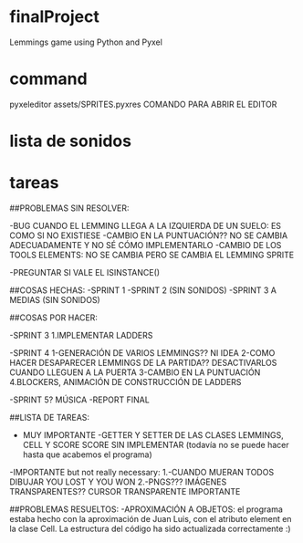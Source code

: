 # finalProject

Lemmings game using Python and Pyxel

# command

pyxeleditor assets/SPRITES.pyxres
COMANDO PARA ABRIR EL EDITOR

# lista de sonidos

# tareas

##PROBLEMAS SIN RESOLVER:

-BUG CUANDO EL LEMMING LLEGA A LA IZQUIERDA DE UN SUELO: ES COMO SI NO EXISTIESE
-CAMBIO EN LA PUNTUACIÓN?? NO SE CAMBIA ADECUADAMENTE Y NO SÉ CÓMO IMPLEMENTARLO
-CAMBIO DE LOS TOOLS ELEMENTS: NO SE CAMBIA PERO SE CAMBIA EL LEMMING SPRITE

-PREGUNTAR SI VALE EL ISINSTANCE()

##COSAS HECHAS:
-SPRINT 1
-SPRINT 2 (SIN SONIDOS)
-SPRINT 3 A MEDIAS (SIN SONIDOS)

##COSAS POR HACER:

-SPRINT 3
1.IMPLEMENTAR LADDERS

-SPRINT 4
1-GENERACIÓN DE VARIOS LEMMINGS?? NI IDEA
2-COMO HACER DESAPARECER LEMMINGS DE LA PARTIDA?? DESACTIVARLOS CUANDO LLEGUEN A LA PUERTA
3-CAMBIO EN LA PUNTUACIÓN
4.BLOCKERS, ANIMACIÓN DE CONSTRUCCIÓN DE LADDERS

-SPRINT 5? MÚSICA
-REPORT FINAL

##LISTA DE TAREAS:

- MUY IMPORTANTE
  -GETTER Y SETTER DE LAS CLASES LEMMINGS, CELL Y SCORE SCORE SIN IMPLEMENTAR
  (todavía no se puede hacer hasta que acabemos el programa)

-IMPORTANTE but not really necessary:
1.-CUANDO MUERAN TODOS DIBUJAR YOU LOST Y YOU WON
2.-PNGS??? IMÁGENES TRANSPARENTES?? CURSOR TRANSPARENTE IMPORTANTE

##PROBLEMAS RESUELTOS:
-APROXIMACIÓN A OBJETOS: el programa estaba hecho con la aproximación de Juan Luis,
con el atributo element en la clase Cell. La estructura del código ha sido actualizada correctamente :)
